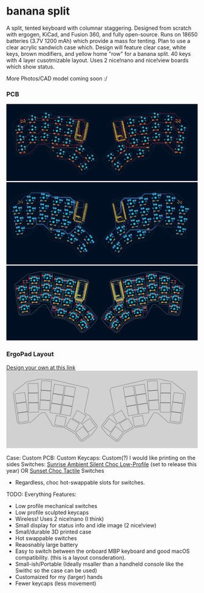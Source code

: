 # banana split
A split, tented keyboard with columnar staggering. Designed from scratch with ergogen, KiCad, and Fusion 360, and fully open-source. 
Runs on 18650 batteries (3.7V 1200 mAh) which provide a mass for tenting. Plan to use a clear acrylic sandwich case which. 
Design will feature clear case, white keys, brown modifiers, and yellow home "row" for a banana split. 40 keys with 4 layer cusotmizable layout. 
Uses 2 nice!nano and nice!view boards which show status. 

More Photos/CAD model coming soon :/

### PCB
![PCB Routed Front](img/pcb_routed_f.png)
![PCB Routed Back](img/pcb_routed_b.png)
![PCB](img/pcb.png)
### ErgoPad Layout
[Design your own at this link](https://pashutk.com/ergopad/)
![Ergopad w/ Outline](img/outline.png)

Case: Custom
PCB: Custom
Keycaps: Custom(?) I would like printing on the sides
Switches: [Sunrise Ambient Silent Choc Low-Profile](https://lowprokb.ca/products/ambients-silent-choc-switches?variant=44873446391972) (set to release this year) OR [Sunset Choc Tactile](https://lowprokb.ca/products/sunset-tactile-choc-switches) Switches
 - Regardless, choc hot-swappable slots for switches. 

TODO: Everything
Features: 
 - Low profile mechanical switches
 - Low profile sculpted keycaps
 - Wireless! Uses 2 nice!nano (I think)
 - Small display for status info and idle image (2 nice!view)
 - Small/durable 3D printed case
 - Hot swappable switches
 - Reaosnably large battery
 - Easy to switch between the onboard MBP keyboard and good macOS compatibility. (this is a layout consderation). 
 - Small-ish/Portable (Ideally msaller than a handheld console like the Swithc so the case can be used)
 - Customaized for my (larger) hands
 - Fewer keycaps (less movement)
